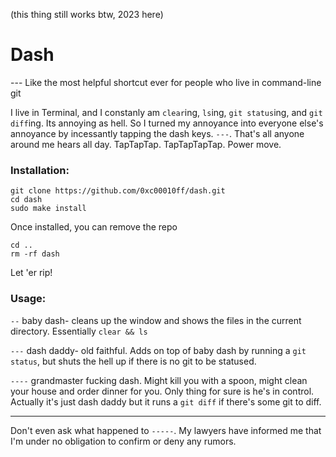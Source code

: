 (this thing still works btw, 2023 here)

# Dash
--- Like the most helpful shortcut ever for people who live in command-line git

I live in Terminal, and I constanly am `clear`ing, `ls`ing, `git status`ing, and `git diff`ing. Its annoying as hell.
So I turned my annoyance into everyone else's annoyance by incessantly tapping the dash keys. `---`. That's all anyone around me hears all day. TapTapTap. TapTapTapTap. Power move. 

### Installation:
```
git clone https://github.com/0xc00010ff/dash.git
cd dash
sudo make install
```
Once installed, you can remove the repo
```
cd ..
rm -rf dash
```
Let 'er rip!

### Usage: 
`--` baby dash- cleans up the window and shows the files in the current directory. Essentially `clear && ls`

`---` dash daddy- old faithful. Adds on top of baby dash by running a `git status`, but shuts the hell up if there is no git to be statused.

`----` grandmaster fucking dash. Might kill you with a spoon, might clean your house and order dinner for you. Only thing for sure is he's in control. Actually it's just dash daddy but it runs a `git diff` if there's some git to diff.

---

Don't even ask what happened to `-----`. My lawyers have informed me that I'm under no obligation to confirm or deny any rumors.
